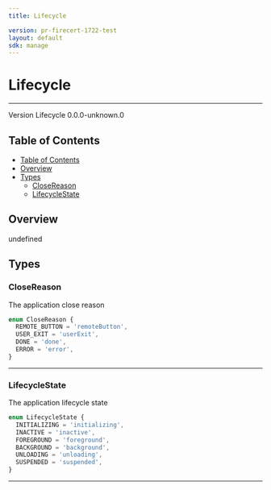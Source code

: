 ```yaml
---
title: Lifecycle

version: pr-firecert-1722-test
layout: default
sdk: manage
---
```


# Lifecycle

---

Version Lifecycle 0.0.0-unknown.0

## Table of Contents

- [Table of Contents](#table-of-contents)
- [Overview](#overview)
- [Types](#types)
  - [CloseReason](#closereason)
  - [LifecycleState](#lifecyclestate)

## Overview

undefined

## Types

### CloseReason

The application close reason

```typescript
enum CloseReason {
  REMOTE_BUTTON = 'remoteButton',
  USER_EXIT = 'userExit',
  DONE = 'done',
  ERROR = 'error',
}
```

---

### LifecycleState

The application lifecycle state

```typescript
enum LifecycleState {
  INITIALIZING = 'initializing',
  INACTIVE = 'inactive',
  FOREGROUND = 'foreground',
  BACKGROUND = 'background',
  UNLOADING = 'unloading',
  SUSPENDED = 'suspended',
}
```

---
